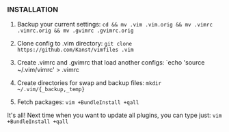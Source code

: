 ### INSTALLATION

1. Backup your current settings:
`cd && mv .vim .vim.orig && mv .vimrc .vimrc.orig && mv .gvimrc .gvimrc.orig`

2. Clone config to .vim directory:
`git clone https://github.com/Kanst/vimfiles .vim`

3. Create .vimrc and .gvimrc that load another configs:
`echo 'source ~/.vim/vimrc' > .vimrc

4. Create directories for swap and backup files:
`mkdir ~/.vim/{_backup,_temp}`

5. Fetch packages:
`vim +BundleInstall +qall`

It's all! Next time when you want to update all plugins, you can type just:
`vim +BundleInstall +qall`
